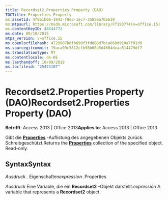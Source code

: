 ```yaml
---
title: Recordset2.Properties Property (DAO)
TOCTitle: Properties Property
ms:assetid: 4f0b1b06-1943-f9e3-1ec7-358aea7b6b19
ms:mtpsurl: https://msdn.microsoft.com/library/Ff193774(v=office.15)
ms:contentKeyID: 48544772
ms.date: 09/18/2015
mtps_version: v=office.15
ms.openlocfilehash: 4729907bdfb699f3fd888d7bca668d910a7f91d9
ms.sourcegitcommit: 19aca09c5812cfb98b68b5d4604dcaa814479df7
ms.translationtype: MT
ms.contentlocale: de-DE
ms.lasthandoff: 10/09/2018
ms.locfileid: "25474107"
---
```

# <a name="recordset2properties-property-dao"></a><span data-ttu-id="cf667-102">Recordset2.Properties Property (DAO)</span><span class="sxs-lookup"><span data-stu-id="cf667-102">Recordset2.Properties Property (DAO)</span></span>


<span data-ttu-id="cf667-103">**Betrifft**: Access 2013 | Office 2013</span><span class="sxs-lookup"><span data-stu-id="cf667-103">**Applies to**: Access 2013 | Office 2013</span></span>

<span data-ttu-id="cf667-p101">Gibt die **[Properties](properties-collection-dao.md)** -Auflistung des angegebenen Objekts zurück. Schreibgeschützt.</span><span class="sxs-lookup"><span data-stu-id="cf667-p101">Returns the **[Properties](properties-collection-dao.md)** collection of the specified object. Read-only.</span></span>

## <a name="syntax"></a><span data-ttu-id="cf667-106">Syntax</span><span class="sxs-lookup"><span data-stu-id="cf667-106">Syntax</span></span>

<span data-ttu-id="cf667-107">*Ausdruck* . Eigenschaften</span><span class="sxs-lookup"><span data-stu-id="cf667-107">*expression* .Properties</span></span>

<span data-ttu-id="cf667-108">*Ausdruck* Eine Variable, die ein **Recordset2** -Objekt darstellt.</span><span class="sxs-lookup"><span data-stu-id="cf667-108">*expression* A variable that represents a **Recordset2** object.</span></span>


